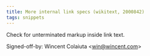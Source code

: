 ```yaml
---
title: More internal link specs (wikitext, 2000842)
tags: snippets
---
```


Check for unterminated markup inside link text.

Signed-off-by: Wincent Colaiuta &lt;win@wincent.com&gt;
